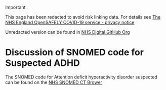 > [!IMPORTANT]  
> This page has been redacted to avoid risk linking data. For details see [The NHS England OpenSAFELY COVID-19 service - privacy notice]( https://digital.nhs.uk/coronavirus/coronavirus-covid-19-response-information-governance-hub/the-nhs-england-opensafely-covid-19-service-privacy-notice)
>
> Unredacted version can be found in [NHS Digital GitHub Org](https://github.com/NHSDigital/datascience-seminars/tree/main/All_materials/20250922_ADHD_Suspected_SNOMED)

# Discussion of SNOMED code for Suspected ADHD

The SNOMED code for Attention deficit hyperactivity disorder suspected can be found on the [NHS SNOMED CT Brower]( https://termbrowser.nhs.uk/?perspective=full&conceptId1=1863681000000108&edition=uk-edition&release=v20250730&server=https://termbrowser.nhs.uk/sct-browser-api/snomed&langRefset=999001261000000100,999000691000001104)